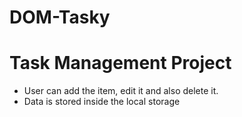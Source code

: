 # DOM-Tasky
# Task Management Project
- User can add the item, edit it and also delete it.
- Data is stored inside the local storage
